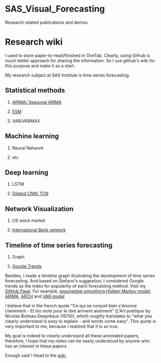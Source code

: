 # SAS_Visual_Forecasting
Research related publications and demos


Research wiki
=============

I used to store paper-to-read/finished in OneTab. Clearly, using Github is much better approach for sharing the information. 
So I use github's wiki for this purpose and make it as a start.

My research subject at SAS Institute is time series forecasting.  

## Statistical methods

1. [ARIMA/ Seasonal ARIMA](https://github.com/BIRAN/SAS_Visual_Forecasting/blob/master/statistical_method/SARIMA_demo.ipynb)

2. [ESM](https://github.com/BIRAN/SAS_Visual_Forecasting/blob/master/statistical_method/ESM_demo.ipynb)

3. VAR/VARMAX

## Machine learning

1. Neural Network

2. etc

## Deep learning

1. LSTM

2. [Dilated CNN/ TCN](https://github.com/BIRAN/SAS_Visual_Forecasting/wiki/dilated-CNN)

## Network Visualization

1. US stock market

2. [International Bank network](https://biran.github.io/Overview-of-time-series-forecasting/network/)

## Timeline of time series forecasting

1. Graph

2. [Google Trends](https://biran.github.io/Overview-of-time-series-forecasting/)


Besides, I made a timeline graph illustrating the development of time series forecasting. And based on Stefano's suggestion, I considered Google trends as the index for popularity of each forecasting method. Visit my [GitHub Page](https://biran.github.io/Overview-of-time-series-forecasting/). For example, [exponential smoothing](https://biran.github.io/Overview-of-time-series-forecasting/esm/),[Hidden Markov model](https://biran.github.io/Overview-of-time-series-forecasting/hmm/), [ARIMA](https://biran.github.io/Overview-of-time-series-forecasting/arima/), [ARCH](https://biran.github.io/Overview-of-time-series-forecasting/arch/) and [VAR model](https://biran.github.io/Overview-of-time-series-forecasting/var/)

I believe that in the french quote "Ce qui se conçoit bien s'énonce clairement - Et les mots pour le dire arrivent aisément" (*L'Art poétique* by Nicolas Boileau-Despréaux (1674)), which roughly translates to "what you clearly understand is easy to explain - and words come easy". This quote is very important to me, because I realized that it is so true.

My goal is indeed to clearly understand all these annotated papers, therefore, I hope that my notes can be easily understood by anyone who has an interest in these papers.

Enough said ! Head to the [wiki](https://github.com/BIRAN/SAS_Visual_Forecasting/wiki).


